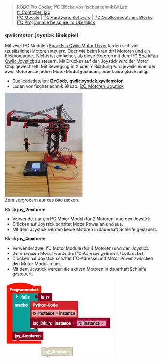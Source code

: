 
> ROBO Pro Coding I²C Blöcke von fischertechnik GitLab: [ft_Controller_I2C](https://git.fischertechnik-cloud.com/i2c/ft_Controller_I2C)\
> [I²C Module](https://elssner.github.io/ft-Controller-I2C/#tabelle-1) |
[I²C Hardware, Software](https://elssner.github.io/ft-Controller-I2C/#ic) |
[I²C Quellcodedateien, Blöcke](https://elssner.github.io/ft-Controller-I2C/#beschreibung-der-quellcodedateien-alphabetisch-geordnet)\
[I²C Programmierbeispiele im Überblick](../examples)


### qwiicmotor_joystick (Beispiel)

Mit zwei I²C Modulen [SparkFun Qwiic Motor Driver](https://www.sparkfun.com/products/15451) lassen sich vier (zusätzliche) Motoren steuern. Oder wie beim Kran drei Motoren und ein Elektromagnet.
Nichts ist einfacher, als diese Motoren mit dem I²C [SparkFun Qwiic Joystick](https://www.sparkfun.com/products/15168) zu steuern. Mit Drücken auf den Joystick wird der Motor Chip gewechselt.
Mit Bewegung in X oder Y Richtung wird jeweils einer der zwei Motoren an jedem Motor Modul gesteuert, oder beide gleichzeitig.


* Quellcodedateien: **[i2cCode](../#i2ccodepy)**, **[qwiicjoystick](../#qwiicjoystickpy)**, **[qwiicmotor](../#qwiicmotorpy)**
* Laden von fischertechnik GitLab: [I2C_Motoren_Joystick](https://git.fischertechnik-cloud.com/i2c/I2C_Motoren_Joystick)


[![](DSC00431_256.JPG)](DSC00431.JPG)\
Zum Vergrößern auf das Bild klicken.

Block **joy_2motoren**
* Verwendet nur ein I²C Motor Modul (für 2 Motoren) und den Joystick.
* Drücken auf Joystick schaltet Motor Power an und aus.
* Mit dem Joystick werden beide Motoren in dauerhaft Schleife gesteuert.

Block **joy_4motoren**
* Verwendet zwei I²C Motor Module (für 4 Motoren) und den Joystick.
* Beim zweiten Modul wurde die I²C-Adresse geändert (Lötbrücke).
* Drücken auf Joystick schaltet I²C-Adresse und Motor Power zwischen den Motor-Modulen um.
* Mit dem Joystick werden die aktiven Motoren in dauerhaft Schleife gesteuert.

![](joy_motoren.png)
